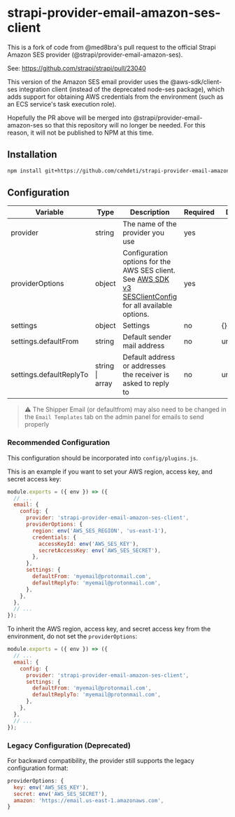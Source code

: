 # strapi-provider-email-amazon-ses-client

This is a fork of code from @med8bra's pull request to the official Strapi
Amazon SES provider (@strapi/provider-email-amazon-ses).

See: https://github.com/strapi/strapi/pull/23040

This version of the Amazon SES email provider uses the @aws-sdk/client-ses
integration client (instead of the deprecated node-ses package), which adds
support for obtaining AWS credentials from the environment (such as an ECS
service's task execution role).

Hopefully the PR above will be merged into @strapi/provider-email-amazon-ses
so that this repository will no longer be needed. For this reason, it will
not be published to NPM at this time.

## Installation

```bash
npm install git+https://github.com/cehdeti/strapi-provider-email-amazon-ses-client.git
```

## Configuration

| Variable                | Type                    | Description                                                                                                                                                                                                              | Required | Default   |
| ----------------------- | ----------------------- | ------------------------------------------------------------------------------------------------------------------------------------------------------------------------------------------------------------------------ | -------- | --------- |
| provider                | string                  | The name of the provider you use                                                                                                                                                                                         | yes      |           |
| providerOptions         | object                  | Configuration options for the AWS SES client. See [AWS SDK v3 SESClientConfig](https://docs.aws.amazon.com/AWSJavaScriptSDK/v3/latest/Package/-aws-sdk-client-ses/Interface/SESClientConfig/) for all available options. | yes      |           |
| settings                | object                  | Settings                                                                                                                                                                                                                 | no       | {}        |
| settings.defaultFrom    | string                  | Default sender mail address                                                                                                                                                                                              | no       | undefined |
| settings.defaultReplyTo | string \| array<string> | Default address or addresses the receiver is asked to reply to                                                                                                                                                           | no       | undefined |

> :warning: The Shipper Email (or defaultfrom) may also need to be changed in the `Email Templates` tab on the admin panel for emails to send properly

### Recommended Configuration

This configuration should be incorporated into `config/plugins.js`.

This is an example if you want to set your AWS region, access key, and secret
access key:

```js
module.exports = ({ env }) => ({
  // ...
  email: {
    config: {
      provider: 'strapi-provider-email-amazon-ses-client',
      providerOptions: {
        region: env('AWS_SES_REGION', 'us-east-1'),
        credentials: {
          accessKeyId: env('AWS_SES_KEY'),
          secretAccessKey: env('AWS_SES_SECRET'),
        },
      },
      settings: {
        defaultFrom: 'myemail@protonmail.com',
        defaultReplyTo: 'myemail@protonmail.com',
      },
    },
  },
  // ...
});
```

To inherit the AWS region, access key, and secret access key from the
environment, do not set the `providerOptions`:

```js
module.exports = ({ env }) => ({
  // ...
  email: {
    config: {
      provider: 'strapi-provider-email-amazon-ses-client',
      settings: {
        defaultFrom: 'myemail@protonmail.com',
        defaultReplyTo: 'myemail@protonmail.com',
      },
    },
  },
  // ...
});
```

### Legacy Configuration (Deprecated)

For backward compatibility, the provider still supports the legacy configuration format:

```js
providerOptions: {
  key: env('AWS_SES_KEY'),
  secret: env('AWS_SES_SECRET'),
  amazon: 'https://email.us-east-1.amazonaws.com',
}
```
